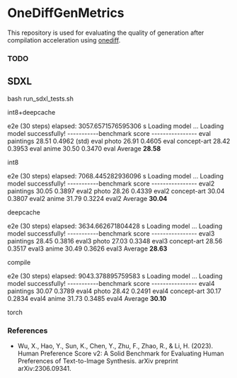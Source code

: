 # OneDiffGenMetrics


This repository is used for evaluating the quality of generation after compilation acceleration using [onediff](https://github.com/siliconflow/onediff).

### TODO

## SDXL


bash run_sdxl_tests.sh

int8+deepcache

e2e (30 steps) elapsed: 3057.6571576595306 s
Loading model ...
Loading model successfully!
-----------benchmark score ---------------- 
eval paintings       28.51       0.4962 (std)
eval photo           26.91       0.4605
eval concept-art     28.42       0.3953
eval anime           30.50       0.3470
eval Average         **28.58** 


int8

e2e (30 steps) elapsed: 7068.445282936096 s
Loading model ...
Loading model successfully!
-----------benchmark score ---------------- 
eval2 paintings       30.05      0.3897
eval2 photo           28.26      0.4339
eval2 concept-art     30.04      0.3807
eval2 anime           31.79      0.3224
eval2 Average         **30.04**


deepcache

e2e (30 steps) elapsed: 3634.662671804428 s
Loading model ...
Loading model successfully!
-----------benchmark score ---------------- 
eval3 paintings       28.45      0.3816
eval3 photo           27.03      0.3348
eval3 concept-art     28.56      0.3517
eval3 anime           30.49      0.3626
eval3 Average         **28.63** 

compile


e2e (30 steps) elapsed: 9043.378895759583 s
Loading model ...
Loading model successfully!
-----------benchmark score ---------------- 
eval4 paintings       30.07      0.3789
eval4 photo           28.42      0.2491
eval4 concept-art     30.17      0.2834
eval4 anime           31.73      0.3485
eval4 Average         **30.10** 


torch



### References

- Wu, X., Hao, Y., Sun, K., Chen, Y., Zhu, F., Zhao, R., & Li, H. (2023). Human Preference Score v2: A Solid Benchmark for Evaluating Human Preferences of Text-to-Image Synthesis. arXiv preprint arXiv:2306.09341.
